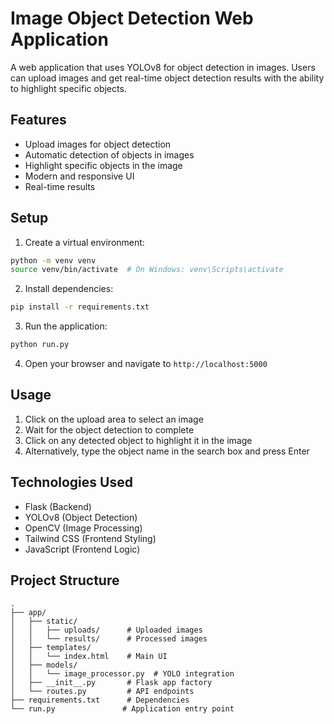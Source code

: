 # Image Object Detection Web Application

A web application that uses YOLOv8 for object detection in images. Users can upload images and get real-time object detection results with the ability to highlight specific objects.

## Features

- Upload images for object detection
- Automatic detection of objects in images
- Highlight specific objects in the image
- Modern and responsive UI
- Real-time results

## Setup

1. Create a virtual environment:
```bash
python -m venv venv
source venv/bin/activate  # On Windows: venv\Scripts\activate
```

2. Install dependencies:
```bash
pip install -r requirements.txt
```

3. Run the application:
```bash
python run.py
```

4. Open your browser and navigate to `http://localhost:5000`

## Usage

1. Click on the upload area to select an image
2. Wait for the object detection to complete
3. Click on any detected object to highlight it in the image
4. Alternatively, type the object name in the search box and press Enter

## Technologies Used

- Flask (Backend)
- YOLOv8 (Object Detection)
- OpenCV (Image Processing)
- Tailwind CSS (Frontend Styling)
- JavaScript (Frontend Logic)

## Project Structure

```
.
├── app/
│   ├── static/
│   │   ├── uploads/      # Uploaded images
│   │   └── results/      # Processed images
│   ├── templates/
│   │   └── index.html    # Main UI
│   ├── models/
│   │   └── image_processor.py  # YOLO integration
│   ├── __init__.py       # Flask app factory
│   └── routes.py         # API endpoints
├── requirements.txt      # Dependencies
└── run.py               # Application entry point
``` 